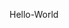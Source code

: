 Hello-World
<script src="https://gist.github.com/477447/4fbbb74750bf94e4dcb50e6ab27f4604.js"></script>
<script src="https://gist.github.com/477447/2248efec33824a216c633235c621ebc6.js"></script>
